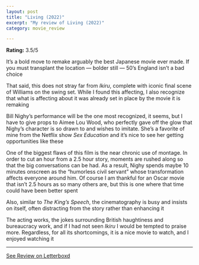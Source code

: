 ```yaml
---
layout: post
title: "Living (2022)"
excerpt: "My review of Living (2022)"
category: movie_review

---
```


**Rating:** 3.5/5

It’s a bold move to remake arguably the best Japanese movie ever made. If you must transplant the location — bolder still — 50’s England isn’t a bad choice

That said, this does not stray far from <i>Ikiru</i>, complete with iconic final scene of Williams on the swing set. While I found this affecting, I also recognize that what is affecting about it was already set in place by the movie it is remaking

Bill Nighy’s performance will be the one most recognized, it seems, but I have to give props to Aimee Lou Wood, who perfectly gave off the glow that Nighy’s character is so drawn to and wishes to imitate. She’s a favorite of mine from the Netflix show <i>Sex Education</i> and it’s nice to see her getting opportunities like these

One of the biggest flaws of this film is the near chronic use of montage. In order to cut an hour from a 2.5 hour story, moments are rushed along so that the big conversations can be had. As a result, Nighy spends maybe 10 minutes onscreen as the “humorless civil servant” whose transformation affects everyone around him. Of course I am thankful for an Oscar movie that isn’t 2.5 hours as so many others are, but this is one where that time could have been better spent

Also, similar to <i>The King’s Speech</i>, the cinematography is busy and insists on itself, often distracting from the story rather than enhancing it

The acting works, the jokes surrounding British haughtiness and bureaucracy work, and if I had not seen <i>Ikiru </i>I would be tempted to praise more. Regardless, for all its shortcomings, it is a nice movie to watch, and I enjoyed watching it

<hr>

[See Review on Letterboxd](https://boxd.it/3RMTjT)
